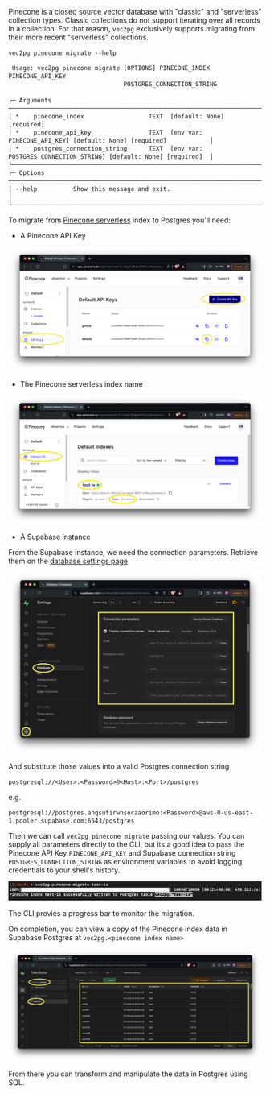 Pinecone is a closed source vector database with "classic" and "serverless" collection types. Classic collections do not support iterating over all records in a collection. For that reason, `vec2pg` exclusively supports migrating from their more recent "serverless" collections.

```
vec2pg pinecone migrate --help
```

```
 Usage: vec2pg pinecone migrate [OPTIONS] PINECONE_INDEX PINECONE_API_KEY                                                                      
                                POSTGRES_CONNECTION_STRING                                                                                    
                                                                                                                                              
╭─ Arguments ──────────────────────────────────────────────────────────────────────────────────────────────────╮
│ *    pinecone_index                  TEXT  [default: None] [required]                                        │
│ *    pinecone_api_key                TEXT  [env var: PINECONE_API_KEY] [default: None] [required]            │
│ *    postgres_connection_string      TEXT  [env var: POSTGRES_CONNECTION_STRING] [default: None] [required]  │
╰──────────────────────────────────────────────────────────────────────────────────────────────────────────────╯
╭─ Options ────────────────────────────────────────────────────────────────────────────────────────────────────╮
│ --help          Show this message and exit.                                                                  │
╰──────────────────────────────────────────────────────────────────────────────────────────────────────────────╯
```



To migrate from [Pinecone serverless](https://www.pinecone.io/blog/serverless/) index to Postgres you'll need:  

- A Pinecone API Key

![pinecone api key](./assets/pinecone_api_key.png)

- The Pinecone serverless index name

![pinecone serverless index name](./assets/pinecone_index_name.png)

- A Supabase instance

From the Supabase instance, we need the connection parameters. Retrieve them on the [database settings page](https://supabase.com/dashboard/project/_/settings/database)

![supabase connection parameters](./assets/supabase_connection_params.png)

And substitute those values into a valid Postgres connection string
```
postgresql://<User>:<Password>@<Host>:<Port>/postgres
```
e.g.
```
postgresql://postgres.ahqsutirwnsocaaorimo:<Password>@aws-0-us-east-1.pooler.supabase.com:6543/postgres
```

Then we can call `vec2pg pinecone migrate` passing our values. You can supply all parameters directly to the CLI, but its a good idea to pass the Pinecone API Key `PINECONE_API_KEY` and Supabase connection string `POSTGRES_CONNECTION_STRING` as environment variables to avoid logging credentials to your shell's history.

![sample output](./assets/pinecone_to_supabase_output.png)

The CLI provies a progress bar to monitor the migration.

On completion, you can view a copy of the Pinecone index data in Supabase Postgres at `vec2pg.<pinecone index name>`

![view results](./assets/pinecone_view_results.png)

From there you can transform and manipulate the data in Postgres using SQL.


